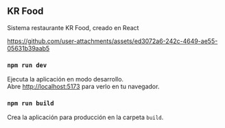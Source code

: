 ## KR Food
Sistema restaurante KR Food, creado en React


https://github.com/user-attachments/assets/ed3072a6-242c-4649-ae55-05631b39aab5

### `npm run dev`

Ejecuta la aplicación en modo desarrollo.\
Abre [http://localhost:5173](http://localhost:5173) para verlo en tu navegador.

### `npm run build`

Crea la aplicación para producción en la carpeta `build`.

